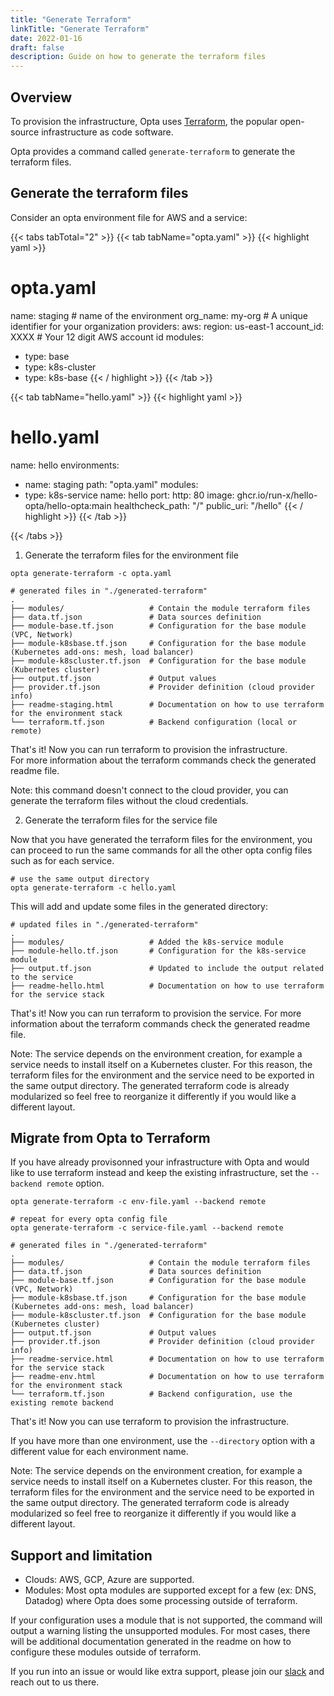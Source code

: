 ```yaml
---
title: "Generate Terraform"
linkTitle: "Generate Terraform"
date: 2022-01-16
draft: false
description: Guide on how to generate the terraform files
---
```


## Overview

To provision the infrastructure, Opta uses [Terraform](https://www.terraform.io/), the popular open-source infrastructure as code software.

Opta provides a command called `generate-terraform` to generate the terraform files.

## Generate the terraform files

Consider an opta environment file for AWS and a service:

{{< tabs tabTotal="2" >}}
{{< tab tabName="opta.yaml" >}}
{{< highlight yaml >}}
# opta.yaml
name: staging # name of the environment
org_name: my-org # A unique identifier for your organization
providers:
  aws:
    region: us-east-1
    account_id: XXXX # Your 12 digit AWS account id
modules:
  - type: base
  - type: k8s-cluster
  - type: k8s-base
{{< / highlight >}}
{{< /tab >}}

{{< tab tabName="hello.yaml" >}}
{{< highlight yaml >}}
# hello.yaml
name: hello
environments:
  - name: staging
    path: "opta.yaml"
modules:
  - type: k8s-service
    name: hello
    port:
      http: 80
    image: ghcr.io/run-x/hello-opta/hello-opta:main
    healthcheck_path: "/"
    public_uri: "/hello"
{{< / highlight >}}
{{< /tab >}}

{{< /tabs >}}

1. Generate the terraform files for the environment file

```shell
opta generate-terraform -c opta.yaml
```

```
# generated files in "./generated-terraform"
.
├── modules/                   # Contain the module terraform files
├── data.tf.json               # Data sources definition
├── module-base.tf.json        # Configuration for the base module (VPC, Network)
├── module-k8sbase.tf.json     # Configuration for the base module (Kubernetes add-ons: mesh, load balancer)
├── module-k8scluster.tf.json  # Configuration for the base module (Kubernetes cluster)
├── output.tf.json             # Output values
├── provider.tf.json           # Provider definition (cloud provider info)
├── readme-staging.html        # Documentation on how to use terraform for the environment stack
└── terraform.tf.json          # Backend configuration (local or remote)
```

That's it! Now you can run terraform to provision the infrastructure.  
For more information about the terraform commands check the generated readme file.

Note: this command doesn't connect to the cloud provider, you can generate the terraform files without the cloud credentials.

2. Generate the terraform files for the service file

Now that you have generated the terraform files for the environment, you can proceed to run the same commands for all the other opta config files such as for each service.

```shell
# use the same output directory
opta generate-terraform -c hello.yaml
```

This will add and update some files in the generated directory:
```
# updated files in "./generated-terraform"
.
├── modules/                   # Added the k8s-service module
├── module-hello.tf.json       # Configuration for the k8s-service module
├── output.tf.json             # Updated to include the output related to the service
├── readme-hello.html          # Documentation on how to use terraform for the service stack
```

That's it! Now you can run terraform to provision the service.
For more information about the terraform commands check the generated readme file.

Note: The service depends on the environment creation, for example a service needs to install itself on a Kubernetes cluster. For this reason, the terraform files for the environment and the service need to be exported in the same output directory. The generated terraform code is already modularized so feel free to reorganize it differently if you would like a different layout.

## Migrate from Opta to Terraform

If you have already provisonned your infrastructure with Opta and would like to use terraform instead and keep the existing infrastructure, set the `--backend remote` option.

```shell
opta generate-terraform -c env-file.yaml --backend remote

# repeat for every opta config file
opta generate-terraform -c service-file.yaml --backend remote
```

```
# generated files in "./generated-terraform"
.
├── modules/                   # Contain the module terraform files
├── data.tf.json               # Data sources definition
├── module-base.tf.json        # Configuration for the base module (VPC, Network)
├── module-k8sbase.tf.json     # Configuration for the base module (Kubernetes add-ons: mesh, load balancer)
├── module-k8scluster.tf.json  # Configuration for the base module (Kubernetes cluster)
├── output.tf.json             # Output values
├── provider.tf.json           # Provider definition (cloud provider info)
├── readme-service.html        # Documentation on how to use terraform for the service stack
├── readme-env.html            # Documentation on how to use terraform for the environment stack
└── terraform.tf.json          # Backend configuration, use the existing remote backend
```

That's it! Now you can use terraform to provision the infrastructure.

If you have more than one environment, use  the `--directory` option with a different value for each environment name.

Note: The service depends on the environment creation, for example a service needs to install itself on a Kubernetes cluster. For this reason, the terraform files for the environment and the service need to be exported in the same output directory. The generated terraform code is already modularized so feel free to reorganize it differently if you would like a different layout.

## Support and limitation

- Clouds: AWS, GCP, Azure are supported.
- Modules: Most opta modules are supported except for a few (ex: DNS, Datadog) where Opta does some processing outside of terraform. 

If your configuration uses a module that is not supported, the command will output a warning listing the unsupported modules. For most cases, there will be additional documentation generated in the readme on how to configure these modules outside of terraform.

If you run into an issue or would like extra support, please join our [slack](https://slack.opta.dev/) and reach out to us there.
